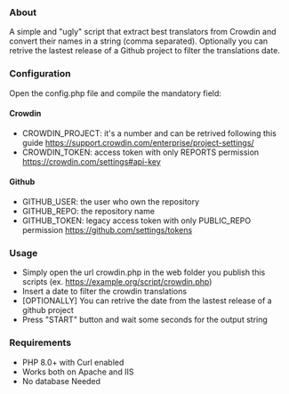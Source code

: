### About

A simple and "ugly" script that extract best translators from Crowdin and convert their names in a string (comma separated). Optionally you can retrive the lastest release of a Github project to filter the translations date.

### Configuration

Open the config.php file and compile the mandatory field:

#### Crowdin
+ CROWDIN_PROJECT: it's a number and can be retrived following this guide https://support.crowdin.com/enterprise/project-settings/
+ CROWDIN_TOKEN: access token with only REPORTS permission
https://crowdin.com/settings#api-key

#### Github
+ GITHUB_USER: the user who own the repository
+ GITHUB_REPO: the repository name
+ GITHUB_TOKEN: legacy access token with only PUBLIC_REPO permission https://github.com/settings/tokens

### Usage
+ Simply open the url crowdin.php in the web folder you publish this scripts (ex. https://example.org/script/crowdin.php)
+ Insert a date to filter the crowdin translations
+ [OPTIONALLY] You can retrive the date from the lastest release of a github project
+ Press "START" button and wait some seconds for the output string

### Requirements
+ PHP 8.0+ with Curl enabled
+ Works both on Apache and IIS
+ No database Needed